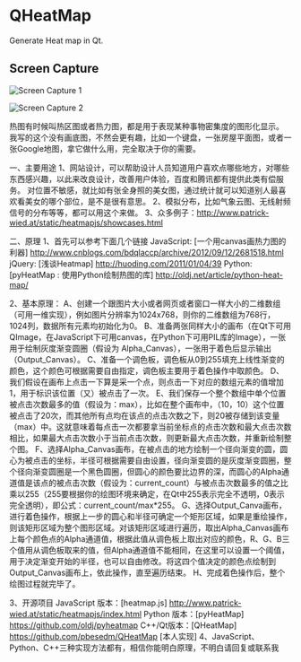 QHeatMap
========

Generate Heat map in Qt.

Screen Capture
--------------

![Screen Capture 1](https://github.com/pbesedm/QHeatMap/blob/master/captures/capture-1.png?raw=true)

![Screen Capture 2](https://github.com/pbesedm/QHeatMap/blob/master/captures/capture-2.png?raw=true)

热图有时候叫热区图或者热力图，都是用于表现某种事物密集度的图形化显示。 
我写的这个没有画底图，不然会更有趣，比如一个键盘，一张房屋平面图，或者一张Google地图，拿它做什么用，完全取决于你的需要。

一、主要用途
1、网站设计，可以帮助设计人员知道用户喜欢点哪些地方，对哪些东西感兴趣，以此来改良设计，改善用户体验，百度和腾讯都有提供此类有偿服务。 对位置不敏感，就比如有张全身照的美女图，通过统计就可以知道别人最喜欢看美女的哪个部位，是不是很有意思。
2、模拟分布，比如气象云图、无线射频信号的分布等等，都可以用这个来做。
3、众多例子：http://www.patrick-wied.at/static/heatmapjs/showcases.html

二、原理 
1、首先可以参考下面几个链接
JavaScript:  [一个用canvas画热力图的利器] http://www.cnblogs.com/bdqlaccp/archive/2012/09/12/2681518.html
jQuery:  [浅谈Heatmap] http://huoding.com/2011/01/04/39
Python:  [pyHeatMap : 使用Python绘制热图的库] http://oldj.net/article/python-heat-map/


2、基本原理：
A、创建一个跟图片大小或者网页或者窗口一样大小的二维数组（可用一维实现），例如图片分辨率为1024x768，则你的二维数组为768行，1024列，数据所有元素均初始化为0。
B、准备两张同样大小的画布（在Qt下可用QImage，在JavaScript下可用canvas，在Python下可用PIL库的Image），一张用于绘制灰度渐变圆圈（假设为 Alpha_Canvas），一张用于着色后显示输出（Output_Canvas）。
C、准备一个调色板，调色板从0到255填充上线性渐变的颜色，这个颜色可根据需要自由指定，调色板主要用于着色操作中取颜色。
D、我们假设在画布上点击一下算是采一个点，则点击一下对应的数组元素的值增加1，用于标识该位置（又）被点击了一次。
E、我们保存一个整个数组中单个位置被点击次数最多的值（假设为：max），比如在整个画布中，（10，10）这个位置被点击了20次，而其他所有点均在该点的点击次数之下，则20被存储到该变量（max）中。这就意味着每点击一次都要拿当前坐标点的点击次数和最大点击次数相比，如果最大点击次数小于当前点击次数，则更新最大点击次数，并重新绘制整个图。
F、选择Alpha_Canvas画布，在被点击的地方绘制一个径向渐变的圆，圆心为被点击的坐标，半径可根据需要自由设置，径向渐变圆的是灰度渐变圆圈，整个径向渐变圆圈是一个黑色圆圈，但圆心的颜色要比边界的深，而圆心的Alpha通道值是该点的被点击次数（假设为：current_count）与被点击次数最多的值之比乘以255（255要根据你的绘图环境来确定，在Qt中255表示完全不透明，0表示完全透明），即公式：current_count/max*255。
G、选择Output_Canva画布，进行着色操作，根据上一步的圆心和半径可确定一个矩形区域，如果是重绘操作，则该矩形区域为整个图形区域。对该矩形区域进行遍历，取出Alpha_Canvas画布上每个颜色点的Alpha通道值，根据此值从调色板上取出对应的颜色，R、G、B三个值用从调色板取来的值，但Alpha通道值不能相同，在这里可以设置一个阈值，用于决定渐变开始的半径，也可以自由修改。将这四个值决定的颜色点绘制到Output_Canvas画布上，依此操作，直至遍历结束。
H、完成着色操作后，整个绘图过程就完毕了。


3、开源项目
JavaScript 版本：[heatmap.js]   http://www.patrick-wied.at/static/heatmapjs/index.html
Python 版本：[pyHeatMap]  https://github.com/oldj/pyheatmap
C++/Qt版本：[QHeatMap]   https://github.com/pbesedm/QHeatMap [本人实现]
4、JavaScript、Python、C++三种实现方法都有，相信你能明白原理，不明白请回复或联系我
